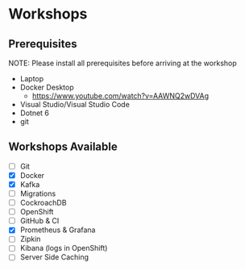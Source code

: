 # Workshops

## Prerequisites

NOTE: Please install all prerequisites before arriving at the workshop

- Laptop
- Docker Desktop
  - https://www.youtube.com/watch?v=AAWNQ2wDVAg
- Visual Studio/Visual Studio Code
- Dotnet 6
- git

## Workshops Available

- [ ] Git
- [X] Docker
- [X] Kafka
- [ ] Migrations
- [ ] CockroachDB
- [ ] OpenShift
- [ ] GitHub & CI
- [X] Prometheus & Grafana
- [ ] Zipkin
- [ ] Kibana (logs in OpenShift)
- [ ] Server Side Caching

